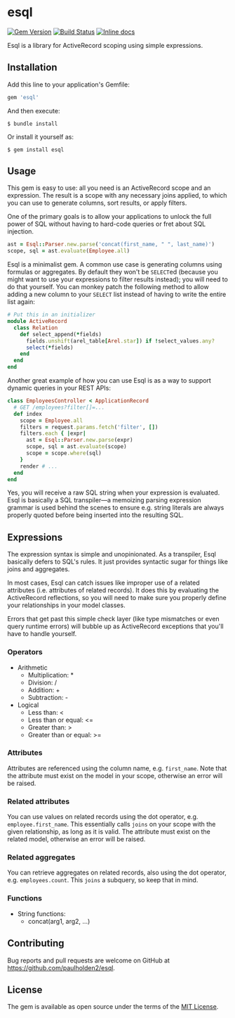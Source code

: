 # esql

[![Gem Version](https://badge.fury.io/rb/esql.svg)](https://badge.fury.io/rb/esql) [![Build Status](https://travis-ci.org/paulholden2/esql.svg?branch=master)](https://travis-ci.org/paulholden2/esql) [![Inline docs](http://inch-ci.org/github/paulholden2/esql.svg?branch=master)](http://inch-ci.org/github/paulholden2/esql)

Esql is a library for ActiveRecord scoping using simple expressions.

## Installation

Add this line to your application's Gemfile:

```rb
gem 'esql'
```

And then execute:

    $ bundle install

Or install it yourself as:

    $ gem install esql

## Usage

This gem is easy to use: all you need is an ActiveRecord scope and an
expression. The result is a scope with any necessary joins applied, to which
you can use to generate columns, sort results, or apply filters.

One of the primary goals is to allow your applications to unlock the full
power of SQL without having to hard-code queries or fret about SQL injection.

```rb
ast = Esql::Parser.new.parse('concat(first_name, " ", last_name)')
scope, sql = ast.evaluate(Employee.all)
```

Esql is a minimalist gem. A common use case is generating columns using
formulas or aggregates. By default they won't be `SELECT`ed (because you
might want to use your expressions to filter results instead); you will need
to do that yourself. You can monkey patch the following method to allow
adding a new column to your `SELECT` list instead of having to write the
entire list again:

```rb
# Put this in an initializer
module ActiveRecord
  class Relation
    def select_append(*fields)
      fields.unshift(arel_table[Arel.star]) if !select_values.any?
      select(*fields)
    end
  end
end
```

Another great example of how you can use Esql is as a way to support
dynamic queries in your REST APIs:

```rb
class EmployeesController < ApplicationRecord
  # GET /employees?filter[]=...
  def index
    scope = Employee.all
    filters = request.params.fetch('filter', [])
    filters.each { |expr|
      ast = Esql::Parser.new.parse(expr)
      scope, sql = ast.evaluate(scope)
      scope = scope.where(sql)
    }
    render # ...
  end
end
```

Yes, you will receive a raw SQL string when your expression is evaluated.
Esql is basically a SQL transpiler—a memoizing parsing expression grammar is
used behind the scenes to ensure e.g. string literals are always properly
quoted before being inserted into the resulting SQL.

## Expressions

The expression syntax is simple and unopinionated. As a transpiler, Esql
basically defers to SQL's rules. It just provides syntactic sugar for things
like joins and aggregates.

In most cases, Esql can catch issues like improper use of a related
attributes (i.e. attributes of related records). It does this by evaluating
the ActiveRecord reflections, so you will need to make sure you properly
define your relationships in your model classes.

Errors that get past this simple check layer (like type mismatches or even
query runtime errors) will bubble up as ActiveRecord exceptions that you'll
have to handle yourself.

### Operators

* Arithmetic
  * Multiplication: *
  * Division: /
  * Addition: +
  * Subtraction: -
* Logical
  * Less than: <
  * Less than or equal: <=
  * Greater than: >
  * Greater than or equal: >=

### Attributes

Attributes are referenced using the column name, e.g. `first_name`. Note that
the attribute must exist on the model in your scope, otherwise an error will
be raised.

### Related attributes

You can use values on related records using the dot operator, e.g.
`employee.first_name`. This essentially calls `joins` on your scope with the
given relationship, as long as it is valid. The attribute must exist on the
related model, otherwise an error will be raised.

### Related aggregates

You can retrieve aggregates on related records, also using the dot operator,
e.g. `employees.count`. This `joins` a subquery, so keep that in mind.

### Functions

* String functions:
  * concat(arg1, arg2, ...)

## Contributing

Bug reports and pull requests are welcome on GitHub at
https://github.com/paulholden2/esql.

## License

The gem is available as open source under the terms of the
[MIT License](https://opensource.org/licenses/MIT).
